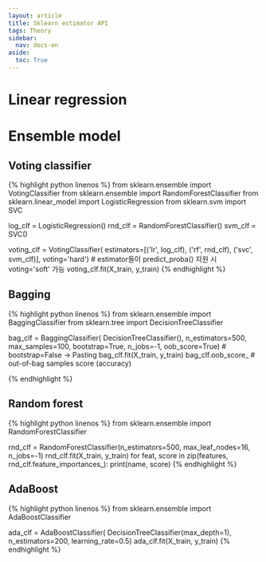 ```yaml
---
layout: article
title: Sklearn estimator API
tags: Theory
sidebar:
  nav: docs-en
aside:
  toc: True
---
```


# Linear regression


# Ensemble model
## Voting classifier

{% highlight python linenos %}
from sklearn.ensemble import VotingClassifier
from sklearn.ensemble import RandomForestClassifier
from sklearn.linear_model import LogisticRegression
from sklearn.svm import SVC


log_clf = LogisticRegression()
rnd_clf = RandomForestClassifier()
svm_clf = SVC()

voting_clf = VotingClassifier(
  estimators=[('lr', log_clf), ('rf', rnd_clf), ('svc', svm_clf)],
  voting='hard')  # estimator들이 predict_proba() 지원 시 voting='soft' 가능
voting_clf.fit(X_train, y_train)
{% endhighlight %}


## Bagging

{% highlight python linenos %}
from sklearn.ensemble import BaggingClassifier
from sklearn.tree import DecisionTreeClassifier


bag_clf = BaggingClassifier(
  DecisionTreeClassifier(), n_estimators=500,
  max_samples=100, bootstrap=True, n_jobs=-1, oob_score=True)  # bootstrap=False → Pasting
bag_clf.fit(X_train, y_train)
bag_clf.oob_score_  # out-of-bag samples score (accuracy)

{% endhighlight %}

## Random forest

{% highlight python linenos %}
from sklearn.ensemble import RandomForestClassifier

rnd_clf = RandomForestClassifier(n_estimators=500, max_leaf_nodes=16, n_jobs=-1)
rnd_clf.fit(X_train, y_train)
for feat, score in zip(features, rnd_clf.feature_importances_):
  print(name, score)
{% endhighlight %}


## AdaBoost
{% highlight python linenos %}
from sklearn.ensemble import AdaBoostClassifier

ada_clf = AdaBoostClassifier(
    DecisionTreeClassifier(max_depth=1), n_estimators=200, learning_rate=0.5)
ada_clf.fit(X_train, y_train)
{% endhighlight %}
